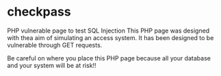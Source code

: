 # checkpass
PHP vulnerable page to test SQL Injection
This PHP page was designed with thea aim of simulating an access system. It has been designed to be vulnerable through GET requests.

Be careful on where you place this PHP page because all your database and your system will be at risk!!
